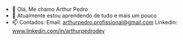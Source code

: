 - 👋 Olá, Me chamo Arthur Pedro
- 🌱 Atualmente estou aprendendo de tudo e mais um pouco
- 📫 Contados: 
       Email: arthurpedro.profissional@gmail.com
       Linkedin: www.linkedin.com/in/arthurpedrodev
